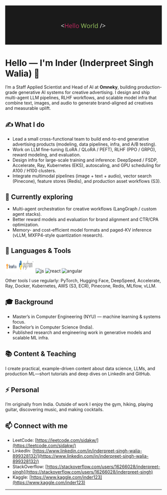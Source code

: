 ![Header](https://github.com/AashimaAhuja/AashimaAhuja/blob/main/images/banner.png)

# Hello — I'm Inder (Inderpreet Singh Walia) 👋

I’m a Staff Applied Scientist and Head of AI at **Omneky**, building production-grade generative AI systems for creative advertising. I design and ship multi-agent LLM pipelines, RLHF workflows, and scalable model infra that combine text, images, and audio to generate brand-aligned ad creatives and measurable uplift.

## ✍️ What I do

* Lead a small cross-functional team to build end-to-end generative advertising products (modeling, data pipelines, infra, and A/B testing).
* Work on LLM fine-tuning (LoRA / QLoRA / PEFT), RLHF (PPO / GRPO), reward modeling, and evaluation.
* Design infra for large-scale training and inference: DeepSpeed / FSDP, Accelerate, Ray, Kubernetes (EKS), autoscaling, and GPU scheduling for A100 / H100 clusters.
* Integrate multimodal pipelines (image + text + audio), vector search (Pinecone), feature stores (Redis), and production asset workflows (S3).

## 🔭 Currently exploring

* Multi-agent orchestration for creative workflows (LangGraph / custom agent stacks).
* Better reward models and evaluation for brand alignment and CTR/CPA optimization.
* Memory- and cost-efficient model formats and paged-KV inference (vLLM, MXFP4-style quantization research).

## 🔧 Languages & Tools

<p align='left'>
  <img src="https://github.com/sidakwalia/Icon/blob/main/TF_FullColor_Horizontal.svg" alt="tf" width="40" height="40">  
  <img src='https://github.com/sidakwalia/Icon/blob/main/python-logo-inkscape.svg' alt="python" width="50" height="40">  
  <img src='https://upload.wikimedia.org/wikipedia/commons/6/6a/JavaScript-logo.png' height='30' width='auto' alt="js">  
  <img src="https://upload.wikimedia.org/wikipedia/commons/thumb/a/a7/React-icon.svg/1280px-React-icon.svg.png" alt="react" width="auto" height="40"/>  
  <img src="https://angular.io/assets/images/logos/angular/angular.svg" alt="angular" width="40" height="40"/>
</p>

Other tools I use regularly: PyTorch, Hugging Face, DeepSpeed, Accelerate, Ray, Docker, Kubernetes, AWS (S3, ECR), Pinecone, Redis, MLflow, vLLM.

## 🎓 Background

* Master’s in Computer Engineering (NYU) — machine learning & systems focus.
* Bachelor’s in Computer Science (India).
* Published research and engineering work in generative models and scalable ML infra.

## 📚 Content & Teaching

I create practical, example-driven content about data science, LLMs, and production ML—short tutorials and deep dives on LinkedIn and GitHub.

## ⚡ Personal

I’m originally from India. Outside of work I enjoy the gym, hiking, playing guitar, discovering music, and making cocktails.

## 📫 Connect with me

* LeetCode: [https://leetcode.com/sidakw/](https://leetcode.com/sidakw/)
* LinkedIn: [https://www.linkedin.com/in/inderpreet-singh-walia-899328132/](https://www.linkedin.com/in/inderpreet-singh-walia-899328132/)
* StackOverflow: [https://stackoverflow.com/users/16266028/inderpreet-singh](https://stackoverflow.com/users/16266028/inderpreet-singh)
* Kaggle: [https://www.kaggle.com/inder123](https://www.kaggle.com/inder123)

---
